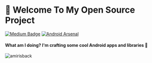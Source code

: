 # 👋 Welcome To My Open Source Project
[![Medium Badge](https://img.shields.io/badge/-faisalamircs-black?style=flat-square&logo=Medium&logoColor=white&link=https://medium.com/@fiqryq)](https://medium.com/@faisalamircs)
[![Android Arsenal](https://img.shields.io/badge/Android%20Arsenal-amirisback-brightgreen.svg?style=flat-square)](https://android-arsenal.com/user/amirisback)
#### What am I doing? I'm crafting some cool Android apps and libraries 🔨


<img src="https://komarev.com/ghpvc/?username=amirisback&label=Cool%20Visitor&color=blue&style=flat-square" alt="amirisback" />


<!--
**amirisback/amirisback** is a ✨ _special_ ✨ repository because its `README.md` (this file) appears on your GitHub profile.

Here are some ideas to get you started:

- 🌱 I’m currently learning Android Stuff
- 👯 I’m looking to collaborate on Android Project
- 💬 Ask me about My Awesome Library
- 📫 How to reach me: faisalamircs@gmail.com
- ⚡ Fun fact: I Love Create Awesome Android Library

![](https://github-readme-stats.vercel.app/api?username=amirisback&show_icons=true&count_private=true&line_height=40)

-->
